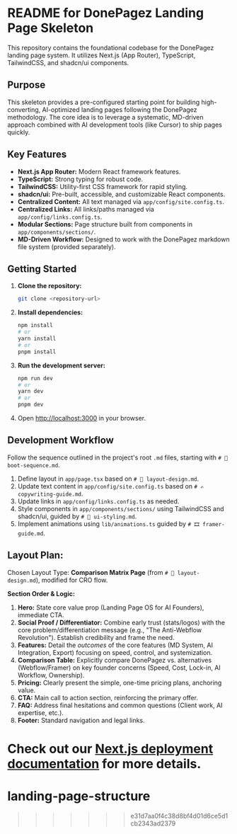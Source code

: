 # README for DonePagez Landing Page Skeleton

This repository contains the foundational codebase for the DonePagez landing page system. It utilizes Next.js (App Router), TypeScript, TailwindCSS, and shadcn/ui components.

## Purpose

This skeleton provides a pre-configured starting point for building high-converting, AI-optimized landing pages following the DonePagez methodology. The core idea is to leverage a systematic, MD-driven approach combined with AI development tools (like Cursor) to ship pages quickly.

## Key Features

- **Next.js App Router:** Modern React framework features.
- **TypeScript:** Strong typing for robust code.
- **TailwindCSS:** Utility-first CSS framework for rapid styling.
- **shadcn/ui:** Pre-built, accessible, and customizable React components.
- **Centralized Content:** All text managed via `app/config/site.config.ts`.
- **Centralized Links:** All links/paths managed via `app/config/links.config.ts`.
- **Modular Sections:** Page structure built from components in `app/components/sections/`.
- **MD-Driven Workflow:** Designed to work with the DonePagez markdown file system (provided separately).

## Getting Started

1.  **Clone the repository:**
    ```bash
    git clone <repository-url>
    ```
2.  **Install dependencies:**
    ```bash
    npm install
    # or
    yarn install
    # or
    pnpm install
    ```
3.  **Run the development server:**
    ```bash
    npm run dev
    # or
    yarn dev
    # or
    pnpm dev
    ```
4.  Open [http://localhost:3000](http://localhost:3000) in your browser.

## Development Workflow

Follow the sequence outlined in the project's root `.md` files, starting with `# 🚀 boot-sequence.md`.

1.  Define layout in `app/page.tsx` based on `# 🧱 layout-design.md`.
2.  Update text content in `app/config/site.config.ts` based on `# ✍️ copywriting-guide.md`.
3.  Update links in `app/config/links.config.ts` as needed.
4.  Style components in `app/components/sections/` using TailwindCSS and shadcn/ui, guided by `# 🎨 ui-styling.md`.
5.  Implement animations using `lib/animations.ts` guided by `# 🎞️ framer-guide.md`.

## Layout Plan:

Chosen Layout Type: **Comparison Matrix Page** (from `# 🧱 layout-design.md`), modified for CRO flow.

**Section Order & Logic:**

1.  **Hero:** State core value prop (Landing Page OS for AI Founders), immediate CTA.
2.  **Social Proof / Differentiator:** Combine early trust (stats/logos) with the core problem/differentiation message (e.g., "The Anti-Webflow Revolution"). Establish credibility and frame the need.
3.  **Features:** Detail the _outcomes_ of the core features (MD System, AI Integration, Export) focusing on speed, control, and systemization.
4.  **Comparison Table:** Explicitly compare DonePagez vs. alternatives (Webflow/Framer) on key founder concerns (Speed, Cost, Lock-in, AI Workflow, Ownership).
5.  **Pricing:** Clearly present the simple, one-time pricing plans, anchoring value.
6.  **CTA:** Main call to action section, reinforcing the primary offer.
7.  **FAQ:** Address final hesitations and common questions (Client work, AI expertise, etc.).
8.  **Footer:** Standard navigation and legal links.

# Check out our [Next.js deployment documentation](https://nextjs.org/docs/app/building-your-application/deploying) for more details.

# landing-page-structure

> > > > > > > e31d7aa0f4c38d8bf4d01d6ce5d1cb2343ad2379
